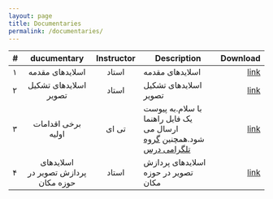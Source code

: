 ```yaml
---
layout: page
title: Documentaries
permalink: /documentaries/
---
```


| # |       ducumentary                      |   Instructor    | Description          |Download         |
|---|:-----------------------------:|:---------------:|-------------------------------|-----------------------------:|
| ۱ | اسلایدهای مقدمه |    استاد     | اسلایدهای مقدمه  | [link](https://github.com/mnaderi98/Machine-Vision/blob/master/files/1-Introduction.pptx) |
| ۲ | اسلایدهای تشکیل تصویر |    استاد     |اسلایدهای تشکیل تصویر| [link](https://github.com/mnaderi98/Machine-Vision/blob/master/files/2-ImageFormation.pptx) |
| ۳ |برخی اقدامات اولیه |    تی ای     | با سلام.به پیوست یک فایل راهنما ارسال می شود.همچنین [گروه تلگرامی درس](https://t.me/joinchat/B3BjARM5LgOZymkafm1QGw)| [link](https://github.com/mnaderi98/Machine-Vision/blob/master/files/guide.pdf) |
| ۴ |اسلایدهای پردازش تصویر در حوزه مکان |    استاد     | اسلایدهای پردازش تصویر در حوزه مکان| [link](https://github.com/mnaderi98/Machine-Vision/blob/master/files/3-SpatialFiltering.pptx) |